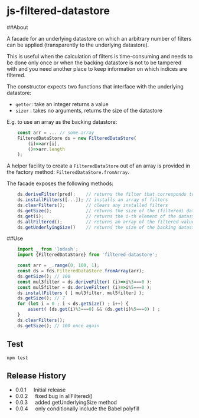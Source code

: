 # js-filtered-datastore

##About

A facade for an underlying datastore on which an arbitrary number
of filters can be applied (transparently to the underlying datastore).

This is useful when the calculation of filters is time-consuming
and needs to be done only once or when the backing datastore
is not to be tampered with and you need another place to keep
information on which indices are filtered.

The constructor expects two functions that interface with the
underlying datastore:

* `getter`: take an integer returns a value
* `sizer` : takes no arguments, returns the size of the datastore

E.g. to use an array as the backing datastore:

```javascript
    const arr = ... // some array
    FilteredDataStore ds = new FilteredDataStore(
        (i)=>arr[i],
        ()=>arr.length
    );
```

A helper facility to create a `FilteredDataStore` out of an array is provided in the
factory method: `FilteredDataStore.fromArray`.

The facade exposes the following methods:

```javascript
    ds.deriveFilter(pred);    // returns the filter that corresponds to a given predicate function
    ds.installFilters([...]); // installs an array of filters
    ds.clearFilters();        // clears any installed filters
    ds.getSize();             // returns the size of the (filtered) datastore
    ds.get(i);                // returns the i-th element of the datastore (subject to filtering)
    ds.allFiltered();         // returns an array of the filtered values
    ds.getUnderlyingSize()    // returns the size of the backing datastore (without taking filtering into account)
```

##Use

```javascript
    import _ from 'lodash';
    import {FilteredDataStore} from 'filtered-datastore';

    const arr = _.range(0, 100, 1);
    const ds = fds.FilteredDataStore.fromArray(arr);
    ds.getSize(); // 100
    const mul3filter = ds.deriveFilter( (i)=>i%3===0 );
    const mul5filter = ds.deriveFilter( (i)=>i%5===0 );
    ds.installFilters ( [ mul3filter, mul5filter] );
    ds.getSize(); // 7
    for (let i = 0 ; i < ds.getSize() ; i++) {
        assert( (ds.get(i)%3===0) && (ds.get(i)%5===0) ) ;
    }
    ds.clearFilters();
    ds.getSize(); // 100 once again
```

## Test
```
npm test
```

## Release History

* 0.0.1 &nbsp;&nbsp;&nbsp; Initial release
* 0.0.2 &nbsp;&nbsp;&nbsp; fixed bug in allFiltered()
* 0.0.3 &nbsp;&nbsp;&nbsp; added getUnderlyingSize method
* 0.0.4 &nbsp;&nbsp;&nbsp; only conditionally include the Babel polyfill
